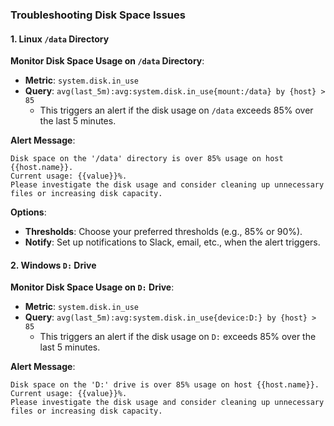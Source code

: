 ### **Troubleshooting Disk Space Issues**

#### 1. **Linux `/data` Directory**

**Monitor Disk Space Usage on `/data` Directory**:
- **Metric**: `system.disk.in_use`
- **Query**: `avg(last_5m):avg:system.disk.in_use{mount:/data} by {host} > 85`
  - This triggers an alert if the disk usage on `/data` exceeds 85% over the last 5 minutes.

**Alert Message**:
```text
Disk space on the '/data' directory is over 85% usage on host {{host.name}}.
Current usage: {{value}}%. 
Please investigate the disk usage and consider cleaning up unnecessary files or increasing disk capacity.
```

**Options**:
- **Thresholds**: Choose your preferred thresholds (e.g., 85% or 90%).
- **Notify**: Set up notifications to Slack, email, etc., when the alert triggers.

#### 2. **Windows `D:` Drive**

**Monitor Disk Space Usage on `D:` Drive**:
- **Metric**: `system.disk.in_use`
- **Query**: `avg(last_5m):avg:system.disk.in_use{device:D:} by {host} > 85`
  - This triggers an alert if the disk usage on `D:` exceeds 85% over the last 5 minutes.

**Alert Message**:
```text
Disk space on the 'D:' drive is over 85% usage on host {{host.name}}.
Current usage: {{value}}%. 
Please investigate the disk usage and consider cleaning up unnecessary files or increasing disk capacity.
```
